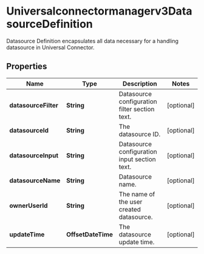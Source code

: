 

# Universalconnectormanagerv3DatasourceDefinition

Datasource Definition encapsulates all data necessary for a handling datasource in Universal Connector.

## Properties

| Name | Type | Description | Notes |
|------------ | ------------- | ------------- | -------------|
|**datasourceFilter** | **String** | Datasource configuration filter section text. |  [optional] |
|**datasourceId** | **String** | The datasource ID. |  [optional] |
|**datasourceInput** | **String** | Datasource configuration input section text. |  [optional] |
|**datasourceName** | **String** | Datasource name. |  [optional] |
|**ownerUserId** | **String** | The name of the user created datasource. |  [optional] |
|**updateTime** | **OffsetDateTime** | The datasource update time. |  [optional] |



